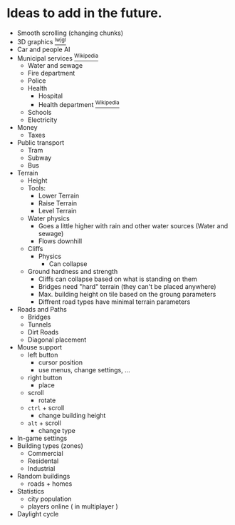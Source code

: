 # Ideas to add in the future.

- Smooth scrolling (changing chunks)
- 3D graphics [<sup>lwjgl</sup>](https://www.lwjgl.org/)
- Car and people AI
- Municipal services [<sup>Wikipedia</sup>](https://en.wikipedia.org/wiki/Municipal_services)
  - Water and sewage
  - Fire department
  - Police
  - Health
    - Hospital
    - Health department [<sup>Wikipedia</sup>](https://en.wikipedia.org/wiki/Health_department)
  - Schools
  - Electricity
- Money
  - Taxes
- Public transport
  - Tram
  - Subway
  - Bus
- Terrain
  - Height
  - Tools:
    - Lower Terrain
    - Raise Terrain
    - Level Terrain
  - Water physics
    - Goes a little higher with rain and other water sources (Water and sewage)
    - Flows downhill
  - Cliffs
    - Physics
      - Can collapse
  - Ground hardness and strength
    - Cliffs can collapse based on what is standing on them
    - Bridges need "hard" terrain (they can't be placed anywhere)
    - Max. building height on tile based on the groung parameters
    - Diffrent road types have minimal terrain parameters
- Roads and Paths
  - Bridges
  - Tunnels
  - Dirt Roads
  - Diagonal placement
- Mouse support
  - left button
    - cursor position
    - use menus, change settings, ...
  - right button
    - place
  - scroll
    - rotate
  - `ctrl` + scroll
    - change building height
  - `alt` + scroll
    - change type
- In-game settings
- Building types (zones)
  - Commercial
  - Residental
  - Industrial
- Random buildings
  - roads + homes
- Statistics
  - city population
  - players online ( in multiplayer )
- Daylight cycle
